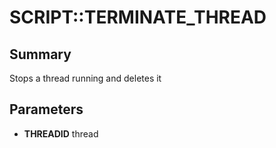 # SCRIPT::TERMINATE_THREAD

## Summary
Stops a thread running and deletes it

## Parameters
* **THREADID** thread